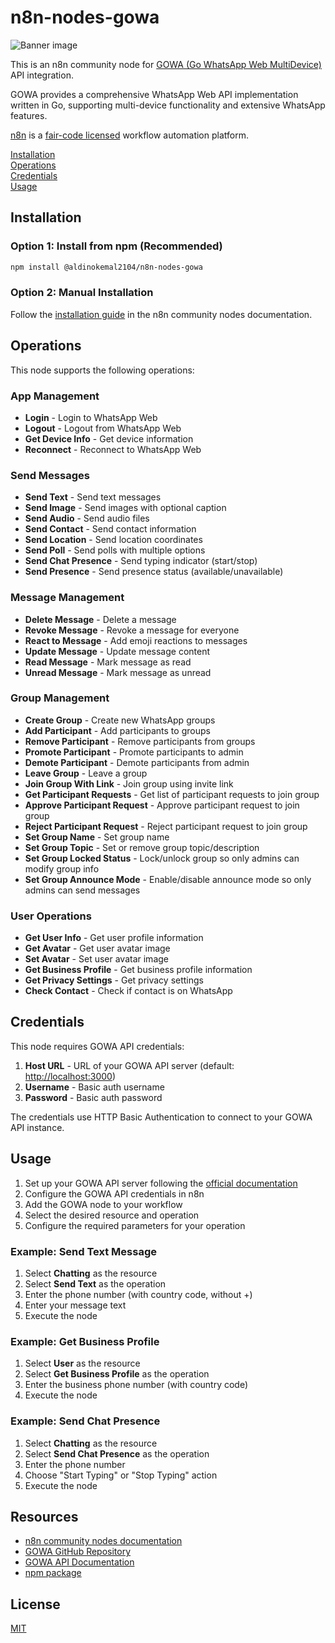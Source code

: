 # n8n-nodes-gowa

![Banner image](https://user-images.githubusercontent.com/10284570/173569848-c624317f-42b1-45a6-ab09-f0ea3c247648.png)

This is an n8n community node for [GOWA (Go WhatsApp Web MultiDevice)](https://github.com/aldinokemal/go-whatsapp-web-multidevice) API integration.

GOWA provides a comprehensive WhatsApp Web API implementation written in Go, supporting multi-device functionality and extensive WhatsApp features.

[n8n](https://n8n.io/) is a [fair-code licensed](https://docs.n8n.io/reference/license/) workflow automation platform.

[Installation](#installation)  
[Operations](#operations)  
[Credentials](#credentials)  
[Usage](#usage)  

## Installation

### Option 1: Install from npm (Recommended)

```bash
npm install @aldinokemal2104/n8n-nodes-gowa
```

### Option 2: Manual Installation

Follow the [installation guide](https://docs.n8n.io/integrations/community-nodes/installation/) in the n8n community nodes documentation.

## Operations

This node supports the following operations:

### App Management

* **Login** - Login to WhatsApp Web
* **Logout** - Logout from WhatsApp Web
* **Get Device Info** - Get device information
* **Reconnect** - Reconnect to WhatsApp Web

### Send Messages

* **Send Text** - Send text messages
* **Send Image** - Send images with optional caption
* **Send Audio** - Send audio files
* **Send Contact** - Send contact information
* **Send Location** - Send location coordinates
* **Send Poll** - Send polls with multiple options
* **Send Chat Presence** - Send typing indicator (start/stop)
* **Send Presence** - Send presence status (available/unavailable)

### Message Management

* **Delete Message** - Delete a message
* **Revoke Message** - Revoke a message for everyone
* **React to Message** - Add emoji reactions to messages
* **Update Message** - Update message content
* **Read Message** - Mark message as read
* **Unread Message** - Mark message as unread

### Group Management

* **Create Group** - Create new WhatsApp groups
* **Add Participant** - Add participants to groups
* **Remove Participant** - Remove participants from groups
* **Promote Participant** - Promote participants to admin
* **Demote Participant** - Demote participants from admin
* **Leave Group** - Leave a group
* **Join Group With Link** - Join group using invite link
* **Get Participant Requests** - Get list of participant requests to join group
* **Approve Participant Request** - Approve participant request to join group
* **Reject Participant Request** - Reject participant request to join group
* **Set Group Name** - Set group name
* **Set Group Topic** - Set or remove group topic/description
* **Set Group Locked Status** - Lock/unlock group so only admins can modify group info
* **Set Group Announce Mode** - Enable/disable announce mode so only admins can send messages

### User Operations

* **Get User Info** - Get user profile information
* **Get Avatar** - Get user avatar image
* **Set Avatar** - Set user avatar image
* **Get Business Profile** - Get business profile information
* **Get Privacy Settings** - Get privacy settings
* **Check Contact** - Check if contact is on WhatsApp

## Credentials

This node requires GOWA API credentials:

1. **Host URL** - URL of your GOWA API server (default: <http://localhost:3000>)
2. **Username** - Basic auth username
3. **Password** - Basic auth password

The credentials use HTTP Basic Authentication to connect to your GOWA API instance.

## Usage

1. Set up your GOWA API server following the [official documentation](https://github.com/aldinokemal/go-whatsapp-web-multidevice)
2. Configure the GOWA API credentials in n8n
3. Add the GOWA node to your workflow
4. Select the desired resource and operation
5. Configure the required parameters for your operation

### Example: Send Text Message

1. Select **Chatting** as the resource
2. Select **Send Text** as the operation
3. Enter the phone number (with country code, without +)
4. Enter your message text
5. Execute the node

### Example: Get Business Profile

1. Select **User** as the resource
2. Select **Get Business Profile** as the operation
3. Enter the business phone number (with country code)
4. Execute the node

### Example: Send Chat Presence

1. Select **Chatting** as the resource
2. Select **Send Chat Presence** as the operation
3. Enter the phone number
4. Choose "Start Typing" or "Stop Typing" action
5. Execute the node

## Resources

* [n8n community nodes documentation](https://docs.n8n.io/integrations/community-nodes/)
* [GOWA GitHub Repository](https://github.com/aldinokemal/go-whatsapp-web-multidevice)
* [GOWA API Documentation](https://github.com/aldinokemal/go-whatsapp-web-multidevice/blob/main/docs/openapi.yaml)
* [npm package](https://www.npmjs.com/package/@aldinokemal2104/n8n-nodes-gowa)

## License

[MIT](LICENSE.md)
